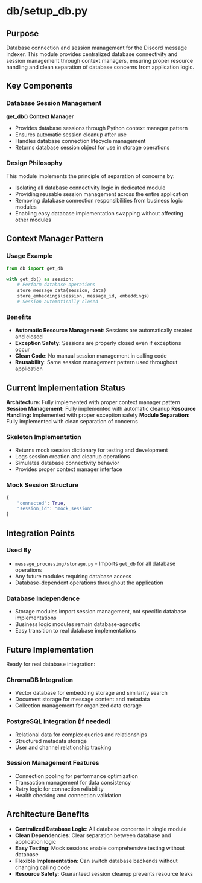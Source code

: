 # db/setup_db.py

## Purpose

Database connection and session management for the Discord message indexer. This module provides centralized database connectivity and session management through context managers, ensuring proper resource handling and clean separation of database concerns from application logic.

## Key Components

### Database Session Management

**get_db() Context Manager**
- Provides database sessions through Python context manager pattern
- Ensures automatic session cleanup after use
- Handles database connection lifecycle management
- Returns database session object for use in storage operations

### Design Philosophy

This module implements the principle of separation of concerns by:
- Isolating all database connectivity logic in dedicated module
- Providing reusable session management across the entire application
- Removing database connection responsibilities from business logic modules
- Enabling easy database implementation swapping without affecting other modules

## Context Manager Pattern

### Usage Example
```python
from db import get_db

with get_db() as session:
    # Perform database operations
    store_message_data(session, data)
    store_embeddings(session, message_id, embeddings)
    # Session automatically closed
```

### Benefits
- **Automatic Resource Management**: Sessions are automatically created and closed
- **Exception Safety**: Sessions are properly closed even if exceptions occur
- **Clean Code**: No manual session management in calling code
- **Reusability**: Same session management pattern used throughout application

## Current Implementation Status

**Architecture:** Fully implemented with proper context manager pattern
**Session Management:** Fully implemented with automatic cleanup
**Resource Handling:** Implemented with proper exception safety
**Module Separation:** Fully implemented with clean separation of concerns

### Skeleton Implementation
- Returns mock session dictionary for testing and development
- Logs session creation and cleanup operations
- Simulates database connectivity behavior
- Provides proper context manager interface

### Mock Session Structure
```python
{
    "connected": True,
    "session_id": "mock_session"
}
```

## Integration Points

### Used By
- `message_processing/storage.py` - Imports `get_db` for all database operations
- Any future modules requiring database access
- Database-dependent operations throughout the application

### Database Independence
- Storage modules import session management, not specific database implementations
- Business logic modules remain database-agnostic
- Easy transition to real database implementations

## Future Implementation

Ready for real database integration:

### ChromaDB Integration
- Vector database for embedding storage and similarity search
- Document storage for message content and metadata
- Collection management for organized data storage

### PostgreSQL Integration (if needed)
- Relational data for complex queries and relationships
- Structured metadata storage
- User and channel relationship tracking

### Session Management Features
- Connection pooling for performance optimization
- Transaction management for data consistency
- Retry logic for connection reliability
- Health checking and connection validation

## Architecture Benefits

- **Centralized Database Logic**: All database concerns in single module
- **Clean Dependencies**: Clear separation between database and application logic
- **Easy Testing**: Mock sessions enable comprehensive testing without database
- **Flexible Implementation**: Can switch database backends without changing calling code
- **Resource Safety**: Guaranteed session cleanup prevents resource leaks
